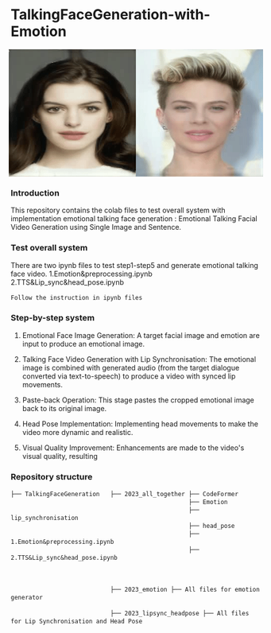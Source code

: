 # TalkingFaceGeneration-with-Emotion
<div style="display: flex; justify-content: center;">
  <img src='media/anne.gif' style="width: 3000%;"/>
  <img src='media/scalett.gif' style="width: 3000%;"/>
</div>

### Introduction
This repository contains the colab files to test overall system with implementation emotional talking face generation : Emotional Talking Facial Video Generation using Single Image and Sentence.
### Test overall system
There are two ipynb files to test step1-step5 and generate emotional talking face video.
1.Emotion&preprocessing.ipynb
2.TTS&Lip_sync&head_pose.ipynb
```bash
Follow the instruction in ipynb files
```
### Step-by-step system
1.	Emotional Face Image Generation: A target facial image and emotion are input to produce an emotional image. 

2.	Talking Face Video Generation with Lip Synchronisation: The emotional image is combined with generated audio (from the target dialogue converted via text-to-speech) to produce a video with synced lip movements. 

3.	Paste-back Operation: This stage pastes the cropped emotional image back to its original image.  

4.	Head Pose Implementation: Implementing head movements to make the video more dynamic and realistic. 

5.	Visual Quality Improvement: Enhancements are made to the video's visual quality, resulting
   
### Repository structure

```
├── TalkingFaceGeneration   ├── 2023_all_together ├── CodeFormer
                                                  ├── Emotion
                                                  ├── lip_synchronisation
                                                  ├── head_pose
                                                  ├── 1.Emotion&preprocessing.ipynb
                                                  ├── 2.TTS&Lip_sync&head_pose.ipynb



                            ├── 2023_emotion ├── All files for emotion generator 
                                             
                            ├── 2023_lipsync_headpose ├── All files for Lip Synchronisation and Head Pose


```

